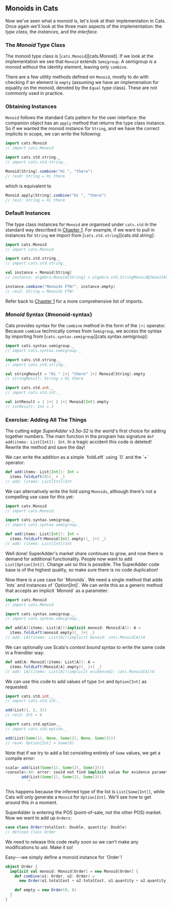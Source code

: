 ## Monoids in Cats

Now we've seen what a monoid is, let's look at their implementation in Cats. Once again we'll look at the three main aspects of the implementation: the *type class*, the *instances*, and the *interface*.

### The *Monoid* Type Class

The monoid type class is [`cats.Monoid`][cats.Monoid]. If we look at the implementation we see that `Monoid` extends `Semigroup`. A semigroup is a monoid without the identity element, leaving only `combine`.

There are a few utility methods defined on `Monoid`, mostly to do with checking if an element is `empty` (assuming we have an implemenation for equality on the monoid, denoted by the `Equal` type class). These are not commonly used in practice.

### Obtaining Instances

`Monoid` follows the standard Cats pattern for the user interface: the companion object has an `apply` method that returns the type class instance. So if we wanted the monoid instance for `String`, and we have the correct implicits in scope, we can write the following:

```scala
import cats.Monoid
// import cats.Monoid

import cats.std.string._
// import cats.std.string._

Monoid[String].combine("Hi ", "there")
// res0: String = Hi there
```

which is equivalent to

```scala
Monoid.apply[String].combine("Hi ", "there")
// res1: String = Hi there
```

### Default Instances

The type class instances for `Monoid` are organised under `cats.std` in the standard way described in [Chapter 1](#importing-default-instances). For example, if we want to pull in instances for `String` we import from [`cats.std.string`][cats.std.string]:

```scala
import cats.Monoid
// import cats.Monoid

import cats.std.string._
// import cats.std.string._

val instance = Monoid[String]
// instance: algebra.Monoid[String] = algebra.std.StringMonoid@26ae1345

instance.combine("Monoids FTW!", instance.empty)
// res2: String = Monoids FTW!
```

Refer back to [Chapter 1](#importing-default-instances) for a more comprehensive list of imports.

### *Monoid* Syntax {#monoid-syntax}

Cats provides syntax for the `combine` method in the form of the `|+|` operator.
Because `combine` technically comes from `Semigroup`,
we access the syntax by importing from [`cats.syntax.semigroup`][cats.syntax.semigroup]:

```scala
import cats.syntax.semigroup._
// import cats.syntax.semigroup._

import cats.std.string._
// import cats.std.string._

val stringResult = "Hi " |+| "there" |+| Monoid[String].empty
// stringResult: String = Hi there

import cats.std.int._
// import cats.std.int._

val intResult = 1 |+| 2 |+| Monoid[Int].empty
// intResult: Int = 3
```

### Exercise: Adding All The Things

The cutting edge *SuperAdder v3.5a-32* is the world's first choice for adding together numbers. The main function in the program has signature `def add(items: List[Int]): Int`. In a tragic accident this code is deleted! Rewrite the method and save the day!

<div class="solution">
We can write the addition as a simple `foldLeft` using `0` and the `+` operator:

```scala
def add(items: List[Int]): Int =
  items.foldLeft(0)(_ + _)
// add: (items: List[Int])Int
```

We can alternatively write the fold using `Monoids`, although there's not a compelling use case for this yet:

```scala
import cats.Monoid
// import cats.Monoid

import cats.syntax.semigroup._
// import cats.syntax.semigroup._

def add(items: List[Int]): Int =
  items.foldLeft(Monoid[Int].empty)(_ |+| _)
// add: (items: List[Int])Int
```
</div>

Well done! SuperAdder's market share continues to grow, and now there is demand for additional functionality. People now want to add `List[Option[Int]]`. Change `add` so this is possible. The SuperAdder code base is of the highest quality, so make sure there is no code duplication!

<div class="solution">
Now there is a use case for `Monoids`. We need a single method that adds `Ints` and instances of `Option[Int]`. We can write this as a generic method that accepts an implicit `Monoid` as a parameter:

```scala
import cats.Monoid
// import cats.Monoid

import cats.syntax.semigroup._
// import cats.syntax.semigroup._

def add[A](items: List[A])(implicit monoid: Monoid[A]): A =
  items.foldLeft(monoid.empty)(_ |+| _)
// add: [A](items: List[A])(implicit monoid: cats.Monoid[A])A
```

We can optionally use Scala's *context bound* syntax to write the same code in a friendlier way:

```scala
def add[A: Monoid](items: List[A]): A =
  items.foldLeft(Monoid[A].empty)(_ |+| _)
// add: [A](items: List[A])(implicit evidence$1: cats.Monoid[A])A
```

We can use this code to add values of type `Int` and `Option[Int]` as requested:

```scala
import cats.std.int._
// import cats.std.int._

add(List(1, 2, 3))
// res3: Int = 6

import cats.std.option._
// import cats.std.option._

add(List(Some(1), None, Some(2), None, Some(3)))
// res4: Option[Int] = Some(6)
```

Note that if we try to add a list consisting entirely of `Some` values,
we get a compile error:

```scala
scala> add(List(Some(1), Some(2), Some(3)))
<console>:44: error: could not find implicit value for evidence parameter of type cats.Monoid[Some[Int]]
       add(List(Some(1), Some(2), Some(3)))
          ^
```

This happens because the inferred type of the list is `List[Some[Int]]`,
while Cats will only generate a `Monoid` for `Option[Int]`.
We'll see how to get around this in a moment.
</div>

SuperAdder is entering the POS (point-of-sale, not the other POS) market.
Now we want to add up `Orders`:

```scala
case class Order(totalCost: Double, quantity: Double)
// defined class Order
```

We need to release this code really soon so we can't make any modifications to `add`.
Make it so!

<div class="solution">
Easy---we simply define a monoid instance for `Order`!

```scala
object Order {
  implicit val monoid: Monoid[Order] = new Monoid[Order] {
    def combine(o1: Order, o2: Order) =
      new Order(o1.totalCost + o2.totalCost, o1.quantity + o2.quantity)

    def empty = new Order(0, 0)
  }
}
```
</div>
